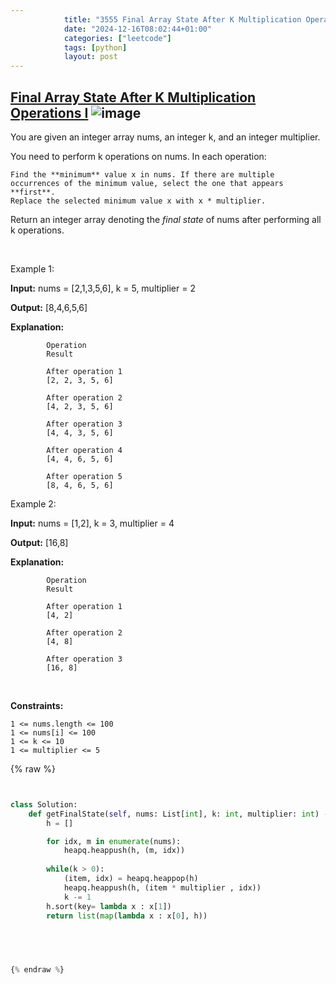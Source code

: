 ```yaml
---
            title: "3555 Final Array State After K Multiplication Operations I"
            date: "2024-12-16T08:02:44+01:00"
            categories: ["leetcode"]
            tags: [python]
            layout: post
---
```

            
## [Final Array State After K Multiplication Operations I](https://leetcode.com/problems/final-array-state-after-k-multiplication-operations-i) ![image](https://img.shields.io/badge/Difficulty-Easy-brightgreen)

You are given an integer array nums, an integer k, and an integer multiplier.

You need to perform k operations on nums. In each operation:

	Find the **minimum** value x in nums. If there are multiple occurrences of the minimum value, select the one that appears **first**.
	Replace the selected minimum value x with x * multiplier.

Return an integer array denoting the *final state* of nums after performing all k operations.

 

Example 1:

**Input:** nums = [2,1,3,5,6], k = 5, multiplier = 2

**Output:** [8,4,6,5,6]

**Explanation:**

			Operation
			Result

			After operation 1
			[2, 2, 3, 5, 6]

			After operation 2
			[4, 2, 3, 5, 6]

			After operation 3
			[4, 4, 3, 5, 6]

			After operation 4
			[4, 4, 6, 5, 6]

			After operation 5
			[8, 4, 6, 5, 6]

Example 2:

**Input:** nums = [1,2], k = 3, multiplier = 4

**Output:** [16,8]

**Explanation:**

			Operation
			Result

			After operation 1
			[4, 2]

			After operation 2
			[4, 8]

			After operation 3
			[16, 8]

 

**Constraints:**

	1 <= nums.length <= 100
	1 <= nums[i] <= 100
	1 <= k <= 10
	1 <= multiplier <= 5

{% raw %}


````python


class Solution:
    def getFinalState(self, nums: List[int], k: int, multiplier: int) -> List[int]:
        h = []

        for idx, m in enumerate(nums):
            heapq.heappush(h, (m, idx))
        
        while(k > 0):
            (item, idx) = heapq.heappop(h)
            heapq.heappush(h, (item * multiplier , idx))
            k -= 1
        h.sort(key= lambda x : x[1])
        return list(map(lambda x : x[0], h))
        

        


{% endraw %}
